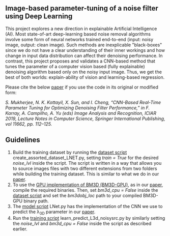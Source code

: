 ## Image-based parameter-tuning of a noise filter using Deep Learning

This project explores a new direction in explainable Artificial Intelligence (AI). Most state-of-art deep-learning based noise removal algorithms involve some form of neural networks trained end-to-end (input: noisy image, output: clean image). Such methods are inexplicable "black-boxes" since we do not have a clear understanding of their inner workings and how change in input data distribution can affect their denoising performance. In contrast, this project proposes and validates a CNN-based method that tunes the parameter of a computer vision based (fully explainable) denoising algorithm based only on the noisy input image. Thus, we get the best of both worlds: explain-ability of vision and learning-based regression.

Please cite the below [paper](https://doi.org/10.1007/978-3-030-27202-9_10) if you use the code in its original or modified form:

*S. Mukherjee, N. K. Kottayil, X. Sun, and I. Cheng, “CNN-Based Real-Time Parameter Tuning for Optimizing Denoising Filter Performance,” in F. Karray, A. Campilho, A. Yu (eds) Image Analysis and Recognition, ICIAR 2019, Lecture Notes in Computer Science, Springer International Publishing, vol 11662, pp. 112–125.*

## Guidelines

1. Build the training dataset by running the [dataset script](https://github.com/subhayanmukherjee/deeptune/blob/master/create_assorted_dataset_LNET.py) create_assorted_dataset_LNET.py, setting *train = True* for the desired *noise_lvl* inside the script. The script is written in a way that allows you to source images files with two different extensions from two folders while building the training dataset. This is similar to what we do in our [paper](https://doi.org/10.1007/978-3-030-27202-9_10).
2. To use the [GPU implementation of BM3D (BM3D-GPU)](https://github.com/DawyD/bm3d-gpu), as in our [paper](https://doi.org/10.1007/978-3-030-27202-9_10), compile the required binaries. Then, set *bm3d_cpu = False* inside the [dataset script](https://github.com/subhayanmukherjee/deeptune/blob/master/create_assorted_dataset_LNET.py) and set the *bm3dobj_loc* path to your compiled BM3D-GPU binary path.
3. The [model script](https://github.com/subhayanmukherjee/deeptune/blob/master/LNet.py) LNet.py has the implementation of the CNN we use to predict the &#955;<sub>3D</sub> parameter in our [paper](https://doi.org/10.1007/978-3-030-27202-9_10).
4. Run the [training script](https://github.com/subhayanmukherjee/deeptune/blob/master/learn_predict_L3d_noisysrc.py) learn_predict_L3d_noisysrc.py by similarly setting the *noise_lvl* and *bm3d_cpu = False* inside the script as described earlier.
